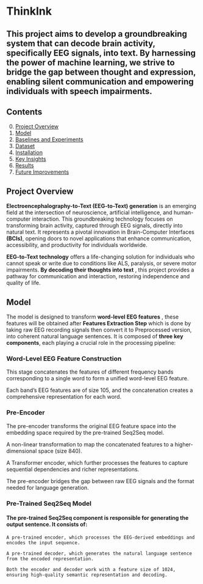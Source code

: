 # ThinkInk
## This project aims to develop a groundbreaking system that can decode brain activity, specifically EEG signals, into text. By harnessing the power of machine learning, we strive to bridge the gap between thought and expression, enabling silent communication and empowering individuals with speech impairments.

## Contents
0. [Project Overview](#Project-Overview)
0. [Model](#model)
0. [Baselines and Experiments](#baselines-and-experiments)  
0. [Dataset](#dataset)
0. [Installation](#installation)  
0. [Key Insights](#key-insights)
0. [Results](#results) 
0. [Future Improvements](#Future-Improvements)


## Project Overview

**Electroencephalography-to-Text (EEG-to-Text) generation** is an emerging field at the intersection of neuroscience, artificial intelligence, and human-computer interaction. This groundbreaking technology focuses on transforming brain activity, captured through EEG signals, directly into natural text. It represents a pivotal innovation in Brain-Computer Interfaces **(BCIs)**, opening doors to novel applications that enhance communication, accessibility, and productivity for individuals worldwide.

**EEG-to-Text technology** offers a life-changing solution for individuals who cannot speak or write due to conditions like ALS, paralysis, or severe motor impairments. **By decoding their thoughts into text** , this project provides a pathway for communication and interaction, restoring independence and quality of life.

## Model
The model is designed to transform **word-level EEG features** , these features will be obtained after **Features Extraction Step** which is done by taking raw EEG recording signals then convert it to Preprocessed version, into coherent natural language sentences. It is composed of **three key components**, each playing a crucial role in the processing pipeline:


### Word-Level EEG Feature Construction
   This stage concatenates the features of different frequency bands corresponding to a single word to form a unified word-level EEG feature.
   
   Each band’s EEG features are of size 105, and the concatenation creates a comprehensive representation for each word.

    
### Pre-Encoder
   The pre-encoder transforms the original EEG feature space into the embedding space required by the pre-trained Seq2Seq model. 

   A non-linear transformation to map the concatenated features to a higher-dimensional space (size 840).
   
   A Transformer encoder, which further processes the features to capture sequential dependencies and richer representations.
   
   The pre-encoder bridges the gap between raw EEG signals and the format needed for language generation.


### Pre-Trained Seq2Seq Model
#### The pre-trained Seq2Seq component is responsible for generating the output sentence. It consists of:
    A pre-trained encoder, which processes the EEG-derived embeddings and encodes the input sequence.
   
    A pre-trained decoder, which generates the natural language sentence from the encoded representation.
    
    Both the encoder and decoder work with a feature size of 1024, ensuring high-quality semantic representation and decoding.
